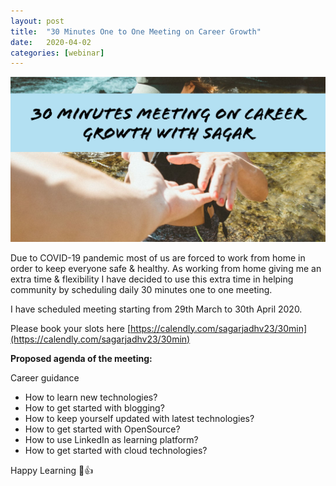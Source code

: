```yaml
---
layout: post
title:  "30 Minutes One to One Meeting on Career Growth"
date:   2020-04-02
categories: [webinar]
---
```


![30 Minutes One to One Meeting on Career Growth](https://raw.githubusercontent.com/sagar-jadhav/sagar-jadhav.github.io/master/static/img/_posts/webinar_30_minutes.png)

Due to COVID-19 pandemic most of us are forced to work from home in order to keep everyone safe & healthy. As working from home giving me an extra time & flexibility I have decided to use this extra time in helping community by scheduling daily 30 minutes one to one meeting.

I have scheduled meeting starting from 29th March to 30th April 2020.

Please book your slots here
[https://calendly.com/sagarjadhv23/30min](https://calendly.com/sagarjadhv23/30min)

**Proposed agenda of the meeting:**

Career guidance
- How to learn new technologies?
- How to get started with blogging?
- How to keep yourself updated with latest technologies?
- How to get started with OpenSource?
- How to use LinkedIn as learning platform?
- How to get started with cloud technologies?

Happy Learning 🙂👍